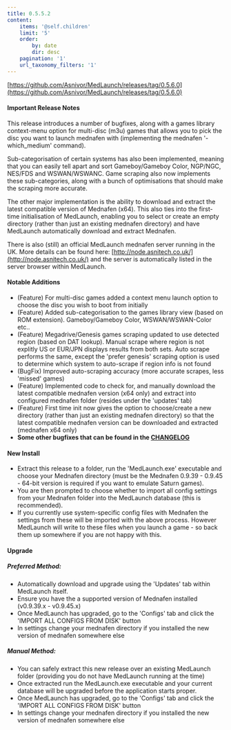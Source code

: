 ```yaml
---
title: 0.5.5.2
content:
    items: '@self.children'
    limit: '5'
    order:
        by: date
        dir: desc
    pagination: '1'
    url_taxonomy_filters: '1'
---
```


[https://github.com/Asnivor/MedLaunch/releases/tag/0.5.6.0](https://github.com/Asnivor/MedLaunch/releases/tag/0.5.6.0)

#### Important Release Notes

This release introduces a number of bugfixes, along with a games library context-menu option for multi-disc (m3u) games that allows you to pick the disc you want to launch mednafen with (implementing the mednafen '-which_medium' command).

Sub-categorisation of certain systems has also been implemented, meaning that you can easily tell apart and sort Gameboy/Gameboy Color, NGP/NGC, NES/FDS and WSWAN/WSWANC. Game scraping also now implements these sub-categories, along with a bunch of optimisations that should make the scraping more accurate.

The other major implementation is the ability to download and extract the latest compatible version of Mednafen (x64). This also ties into the first-time initialisation of MedLaunch, enabling you to select or create an empty directory (rather than just an existing mednafen directory) and have MedLaunch automatically download and extract Mednafen.

There is also (still) an official MedLaunch mednafen server running in the UK.  More details can be found here:
[http://node.asnitech.co.uk/](http://node.asnitech.co.uk/) and the server is automatically listed in the server browser within MedLaunch.

#### Notable Additions
* (Feature) For multi-disc games added a context menu launch option to choose the disc you wish to boot from initially
* (Feature) Added sub-categorisation to the games library view (based on ROM extension). Gameboy/Gameboy Color, WSWAN/WSWAN-Color etc..
* (Feature) Megadrive/Genesis games scraping updated to use detected region (based on DAT lookup). Manual scrape where region is not explitly US or EUR/JPN displays results from both sets. Auto scrape performs the same, except the 'prefer genesis' scraping option is used to determine which system to auto-scrape if region info is not found
* (BugFix) Improved auto-scraping accuracy (more accurate scrapes, less 'missed' games)
* (Feature) Implemented code to check for, and manually download the latest compatible mednafen version (x64 only) and extract into configured mednafen folder (resides under the 'updates' tab)
* (Feature) First time init now gives the option to choose/create a new directory (rather than just an existing mednafen directory) so that the latest compatible mednafen version can be downloaded and extracted (mednafen x64 only)
* **Some other bugfixes that can be found in the [CHANGELOG](http://medlaunch.asnitech.co.uk/changelog)**

#### New Install
- Extract this release to a folder, run the 'MedLaunch.exe' executable and choose your Mednafen directory (must be the Mednafen 0.9.39 - 0.9.45  - 64-bit version is required if you want to emulate Saturn games). 
- You are then prompted to choose whether to import all config settings from your Mednafen folder into the MedLaunch database (this is recommended).
- If you currently use system-specific config files with Mednafen the settings from these will be imported with the above process. However MedLaunch will write to these files when you launch a game - so back them up somewhere if you are not happy with this.

#### Upgrade

##### Preferred Method:
- Automatically download and upgrade using the 'Updates' tab within MedLaunch itself.
- Ensure you have the a supported version of Mednafen installed (v0.9.39.x - v0.9.45.x)
- Once MedLaunch has upgraded, go to the 'Configs' tab and click the 'IMPORT ALL CONFIGS FROM DISK' button
- In settings change your mednafen directory if you installed the new version of mednafen somewhere else

##### Manual Method:
- You can safely extract this new release over an existing MedLaunch folder (providing you do not have MedLaunch running at the time) 
- Once extracted run the MedLaunch.exe executable and your current database will be upgraded before the application starts proper.
- Once MedLaunch has upgraded, go to the 'Configs' tab and click the 'IMPORT ALL CONFIGS FROM DISK' button
- In settings change your mednafen directory if you installed the new version of mednafen somewhere else